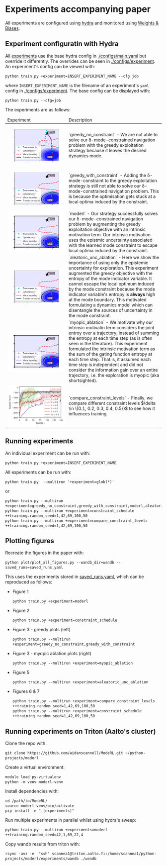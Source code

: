 # Experiments accompanying paper
All experiments are configured using [hydra](https://hydra.cc/) and monitored using [Weights & Biases](https://wandb.ai/site).

## Experiment configuratin with Hydra
All [experiments](./configs/experiment) use the base hydra
config in [./configs/main.yaml](./configs/main.yaml) but override it differently.
The overrides can be seen in [./configs/experiment](./configs/experiment).
An experiment's config can be viewed with:
``` shell
python train.py +experiment=INSERT_EXPERIMENT_NAME --cfg job
```
where `INSERT_EXPERIMENT_NAME` is the filename of an experiment's `yaml` config in [./configs/experiment](./configs/experiment).
The base config can be displayed with:
``` shell
python train.py --cfg=job
```
The experiments are as follows:
<table class=".table" style="width:100%">
  <thead>
  <tr>
    <td>Experiment</td>
    <td>Description</td>
    </tr>
  </thead>
  <tbody>
  <tr>
    <td style="width:10%">
<img src="https://github.com/aidanscannell/moderl/blob/master/experiments/gifs/greedy-no-constraint.gif" alt="<b>Greedy exploitation WITHOUT mode constraint</b>"> </td>
    <td style="width:10%">
     `greedy_no_constraint` - We are not able to solve our δ-mode-constrained navigation problem with the greedy exploitation strategy because it leaves the desired dynamics mode.</td>
  </tr>
  <tr>
    <td style="width:10%">
<img src="https://github.com/aidanscannell/moderl/blob/master/experiments/gifs/greedy-with-constraint.gif" alt="<b>Greedy exploitation WITH mode constraint</b>"> </td>
    <td style="width:10%">
    `greedy_with_constraint` - Adding the δ-mode-constraint to the greedy exploitation strategy is still not able to solve our δ-mode-constrained navigation problem. This is because the optimisation gets stuck at a local optima induced by the constraint.
     </td>
  </tr>
  <tr>
    <td style="width:10%">
<img src="https://github.com/aidanscannell/moderl/blob/master/experiments/gifs/initial-submission/moderl-exploration.gif" alt="<b>ModeRL (ours)</b>"> </td>
    <td style="width:10%">
    `moderl` - Our strategy successfully solves our δ-mode-constrained navigation problem by augmenting the greedy exploitation objective with an intrinsic motivation term. Our intrinsic motivation uses the epistmic uncertainty associated with the learned mode constraint to escape local optima induced by the constraint.
     </td>
  </tr>
  <tr>
    <td style="width:10%">
<img src="https://github.com/aidanscannell/moderl/blob/master/experiments/gifs/aleatoric-uncertainty.gif" alt="<b>Aleatoric uncertainty (ablation)</b>"> </td>
    <td style="width:10%">
`aleatoric_unc_ablation` - Here we show the importance of using only the epistemic uncertainty for exploration. This experiment augmented the greedy objective with the entropy of the mode indicator variable. It cannot escape the local optimum induced by the mode constraint because the mode indicator variable's entropy is <b>always</b> high at the mode boundary. This motivated formulating a dynamics model which can disentangle the sources of uncertainty in the mode constraint.
     </td>
  </tr>
  <tr>
    <td style="width:10%">
<img src="https://github.com/aidanscannell/moderl/blob/master/experiments/gifs/initial-submission/myopic-moderl.gif" alt="<b>Myopic intrinsic exploration (ablation)</b>"> </td>
    <td style="width:10%">
    `myopic_ablation` -  We motivate why our intrinsic motivatin term considers the joint entroy over a trajectory, instead of summing the entropy at each time step (as is often seen in the literature). This experiment formulated the intrinsic motivation term as the sum of the gating function entropy at each time step. That is, it assumed each time step is independent and did not consider the information gain over an entire trajectory, i.e. the exploration is myopic (aka shortsighted).
     </td>
  </tr>
  <tr>
    <td style="width:10%">
<img src="https://github.com/aidanscannell/moderl/blob/master/experiments/figures/episode_return_constraint_levels_ablation.png" alt="<b>Constraint level comparison (ablation)</b>"></td>
    <td style="width:10%">
    `compare_constraint_levels` - Finally, we compare different constraint levels $\delta \in \{0.1, 0.2, 0.3, 0.4, 0.5\}$ to see how it influences training.
     </td>
  </tr>
  </tbody>
</table>



<!-- The experiments in [./configs/experiment](./configs/experiment) are as follows: -->
<!-- - greedy_no_constraint -->
<!--     - Greedy exploitation strategy with no mode constraint -->
<!-- - greedy_with_constraint -->
<!--     - Greedy exploitation strategy with mode constraint -->
<!-- - moderl -->
<!--     - ModeRL's main strategy which uses the joint entropy of the gating function over a trajectory -->
<!-- - myopic_ablation -->
<!--     - Myopic strategy which uses the mean of the gating function's entropy at each state -->
<!-- - aleatoric_unc_ablation -->
<!--     - Uses the entropy of the mode indicator variable which represents aleatoric uncertainty -->
<!-- - constraint_schedule -->
<!--     - Uses an exponentially decaying schedule on the constraint level $\delta$ to tighten the constraint during training -->
<!-- - compare_constraint_levels -->
<!--     - Runs a sweep over constraint levels, i.e. it runs separate experiments for $\delta \in \{0.5, 0.4, 0.3, 0.2, 0.1\}$ -->

<!-- ## Install -->
<!-- Create a virtual environment: -->
<!-- ``` -->
<!-- cd /path/to/moderl -->
<!-- python -m venv moderl-venv -->
<!-- source moderl-venv/bin/activate -->
<!-- ``` -->
<!-- Install `ModeRL` in editable mode with dependencies needed for experiments: -->
<!-- ``` -->
<!-- pip install -e ".[experiments]" -->
<!-- ``` -->

## Running experiments
An individual experiment can be run with:
``` shell
python train.py +experiment=INSERT_EXPERIMENT_NAME
```
All experiments can be run with:
``` shell
python train.py  --multirun '+experiment=glob(*)'
```
or
``` shell
python train.py --multirun +experiment=greedy_no_constraint,greedy_with_constraint,moderl,aleatoric_unc_ablation,myopic_ablation
python train.py --multirun +experiment=constraint_schedule ++training.random_seed=1,42,69,100,50
python train.py --multirun +experiment=compare_constraint_levels ++training.random_seed=1,42,69,100,50
```

## Plotting figures
Recreate the figures in the paper with:
``` shell
python plot/plot_all_figures.py --wandb_dir=wandb --saved_runs=saved_runs.yaml
```
This uses the experiments stored in [saved_runs.yaml](./saved_runs.yaml), which can be reproduced as follows:
- Figure 1
    ``` shell
    python train.py +experiment=moderl
    ```
- Figure 2
    ``` shell
    python train.py +experiment=constraint_schedule
    ```
- Figure 3 - greedy plots (left)
    ``` shell
    python train.py --multirun +experiment=greedy_no_constraint,greedy_with_constraint
    ```
- Figure 3 - myopic ablation plots (right)
    ``` shell
    python train.py --multirun +experiment=myopic_ablation
    ```
- Figure 5
    ``` shell
    python train.py --multirun +experiment=aleatoric_unc_ablation
    ```
- Figures 6 & 7
    ``` shell
    python train.py --multirun +experiment=compare_constraint_levels ++training.random_seed=1,42,69,100,50
    python train.py --multirun +experiment=constraint_schedule ++training.random_seed=1,42,69,100,50
    ```


## Running experiments on Triton (Aalto's cluster)
Clone the repo with:
``` shell
git clone https://github.com/aidanscannell/ModeRL.git ~/python-projects/moderl
```
Create a virtual environment:
``` shell
module load py-virtualenv
python -m venv moderl-venv
```
Install dependencies with:
``` shell
cd /path/to/ModeRL/
source moderl-venv/bin/activate
pip install -e ".[experiments]"
```
Run multiple experiments in parallel whilst using hydra's sweep:
``` shell
python train.py --multirun +experiments=moderl ++training.random_seed=42,1,69,22,4
```
Copy wandb results from triton with:
``` shell
rsync -avz -e  "ssh" scannea1@triton.aalto.fi:/home/scannea1/python-projects/moderl/experiments/wandb ./wandb
```
